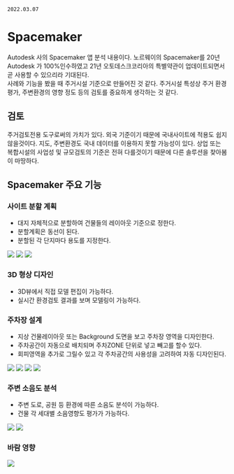 `2022.03.07`

# Spacemaker
Autodesk 사의 Spacemaker 앱 분석 내용이다. 노르웨이의 Spacemaker를 20년 Autodesk 가 100%인수하였고 21년 오토데스크코리아의 특별약관이 업데이트되면서 곧 사용할 수 있으리라 기대된다.  
사례와 기능을 봤을 때 주거시설 기준으로 만들어진 것 같다. 주거시설 특성상 주거 환경 평가, 주변환경의 영향 정도 등의 검토를 중요하게 생각하는 것 같다.

## 검토
주거검토전용 도구로써의 가치가 있다. 외국 기준이기 때문에 국내사이트에 적용도 쉽지 않을것이다. 지도, 주변환경도 국내 데이터를 이용하지 못할 가능성이 있다. 상업 또는 복합시설의 사업성 및 규모검토의 기준은 전혀 다를것이기 때문에 다른 솔루션을 찾아봄이 마땅하다.

## Spacemaker 주요 기능
### 사이트 분할 계획
- 대지 자체적으로 분할하여 건물들의 레이아웃 기준으로 정한다.
- 분할계획은 동선이 된다.
- 분할된 각 단지마다 용도를 지정한다.

![](../../images/20220307-102524.png)
![](../../images/20220307-102540.png)
![](../../images/20220307-102554.png)

### 3D 형상 디자인
- 3D뷰에서 직접 모델 편집이 가능하다.
- 실시간 환경검토 결과를 보며 모델링이 가능하다.

### 주차장 설계
- 지상 건물레이아웃 또는 Background 도면을 보고 주차장 영역을 디자인한다.
- 주차공간이 자동으로 배치되며 주차ZONE 단위로 넣고 빼고를 할수 있다.
- 회피영역을 추가로 그릴수 있고 각 주차공간의 사용성을 고려하여 자동 디자인된다.

![](../../images/20220307-102404.png)
![](../../images/20220307-102032.png)
![](../../images/20220307-102431.png)
![](../../images/20220307-102137.png)

### 주변 소음도 분석
- 주변 도로, 공원 등 환경에 따른 소음도 분석이 가능하다.
- 건물 각 세대별 소음영향도 평가가 가능하다.

![](../../images/20220307-102208.png)
![](../../images/20220307-103405.png)

### 바람 영향
![](../../images/20220307-102309.png)